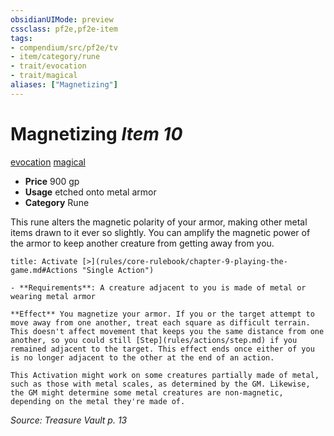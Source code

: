 ```yaml
---
obsidianUIMode: preview
cssclass: pf2e,pf2e-item
tags:
- compendium/src/pf2e/tv
- item/category/rune
- trait/evocation
- trait/magical
aliases: ["Magnetizing"]
---
```

# Magnetizing *Item 10*  
[evocation](rules/traits/evocation.md)  [magical](rules/traits/magical.md)  

- **Price** 900 gp
- **Usage** etched onto metal armor
- **Category** Rune

This rune alters the magnetic polarity of your armor, making other metal items drawn to it ever so slightly. You can amplify the magnetic power of the armor to keep another creature from getting away from you.

```ad-embed-ability
title: Activate [>](rules/core-rulebook/chapter-9-playing-the-game.md#Actions "Single Action")

- **Requirements**: A creature adjacent to you is made of metal or wearing metal armor

**Effect** You magnetize your armor. If you or the target attempt to move away from one another, treat each square as difficult terrain. This doesn't affect movement that keeps you the same distance from one another, so you could still [Step](rules/actions/step.md) if you remained adjacent to the target. This effect ends once either of you is no longer adjacent to the other at the end of an action.

This Activation might work on some creatures partially made of metal, such as those with metal scales, as determined by the GM. Likewise, the GM might determine some metal creatures are non-magnetic, depending on the metal they're made of.
```

*Source: Treasure Vault p. 13*